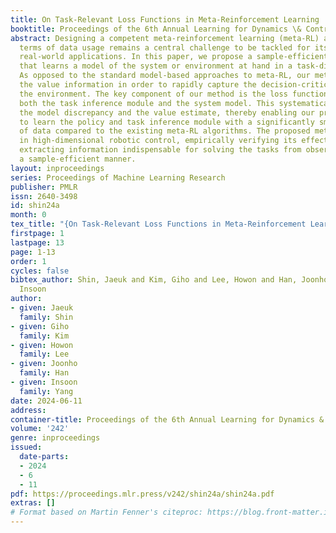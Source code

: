 ```yaml
---
title: On Task-Relevant Loss Functions in Meta-Reinforcement Learning
booktitle: Proceedings of the 6th Annual Learning for Dynamics \& Control Conference
abstract: Designing a competent meta-reinforcement learning (meta-RL) algorithm in
  terms of data usage remains a central challenge to be tackled for its successful
  real-world applications. In this paper, we propose a sample-efficient meta-RL algorithm
  that learns a model of the system or environment at hand in a task-directed manner.
  As opposed to the standard model-based approaches to meta-RL, our method exploits
  the value information in order to rapidly capture the decision-critical part of
  the environment. The key component of our method is the loss function for learning
  both the task inference module and the system model. This systematically couples
  the model discrepancy and the value estimate, thereby enabling our proposed algorithm
  to learn the policy and task inference module with a significantly smaller amount
  of data compared to the existing meta-RL algorithms. The proposed method is evaluated
  in high-dimensional robotic control, empirically verifying its effectiveness in
  extracting information indispensable for solving the tasks from observations in
  a sample-efficient manner.
layout: inproceedings
series: Proceedings of Machine Learning Research
publisher: PMLR
issn: 2640-3498
id: shin24a
month: 0
tex_title: "{On Task-Relevant Loss Functions in Meta-Reinforcement Learning}"
firstpage: 1
lastpage: 13
page: 1-13
order: 1
cycles: false
bibtex_author: Shin, Jaeuk and Kim, Giho and Lee, Howon and Han, Joonho and Yang,
  Insoon
author:
- given: Jaeuk
  family: Shin
- given: Giho
  family: Kim
- given: Howon
  family: Lee
- given: Joonho
  family: Han
- given: Insoon
  family: Yang
date: 2024-06-11
address:
container-title: Proceedings of the 6th Annual Learning for Dynamics & Control Conference
volume: '242'
genre: inproceedings
issued:
  date-parts:
  - 2024
  - 6
  - 11
pdf: https://proceedings.mlr.press/v242/shin24a/shin24a.pdf
extras: []
# Format based on Martin Fenner's citeproc: https://blog.front-matter.io/posts/citeproc-yaml-for-bibliographies/
---
```

